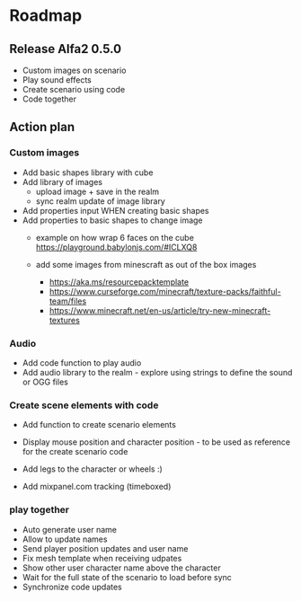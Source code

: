 # Roadmap

## Release Alfa2 0.5.0
- Custom images on scenario
- Play sound effects
- Create scenario using code
- Code together

## Action plan

### Custom images
- Add basic shapes library with cube 
- Add library of images 
  - upload image + save in the realm
  - sync realm update of image library
- Add properties input WHEN creating basic shapes
- Add properties to basic shapes to change image 
  - example on how wrap 6 faces on the cube https://playground.babylonjs.com/#ICLXQ8

  - add some images from minescraft as out of the box images
    - https://aka.ms/resourcepacktemplate
    - https://www.curseforge.com/minecraft/texture-packs/faithful-team/files
    - https://www.minecraft.net/en-us/article/try-new-minecraft-textures

### Audio
- Add code function to play audio
- Add audio library to the realm - explore using strings to define the sound or OGG files

### Create scene elements with code
- Add function to create scenario elements
- Display mouse position and character position - to be used as reference 
for the create scenario code

- Add legs to the character or wheels :)
- Add mixpanel.com tracking (timeboxed)

### play together
- Auto generate user name
- Allow to update names
- Send player position updates and user name
- Fix mesh template when receiving udpates
- Show other user character name above the character
- Wait for the full state of the scenario to load before sync
- Synchronize code updates
